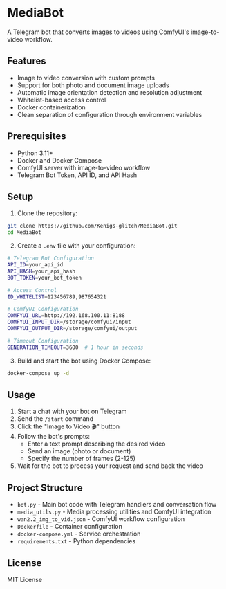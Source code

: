 # MediaBot

A Telegram bot that converts images to videos using ComfyUI's image-to-video workflow.

## Features

- Image to video conversion with custom prompts
- Support for both photo and document image uploads
- Automatic image orientation detection and resolution adjustment
- Whitelist-based access control
- Docker containerization
- Clean separation of configuration through environment variables

## Prerequisites

- Python 3.11+
- Docker and Docker Compose
- ComfyUI server with image-to-video workflow
- Telegram Bot Token, API ID, and API Hash

## Setup

1. Clone the repository:
```bash
git clone https://github.com/Kenigs-glitch/MediaBot.git
cd MediaBot
```

2. Create a `.env` file with your configuration:
```bash
# Telegram Bot Configuration
API_ID=your_api_id
API_HASH=your_api_hash
BOT_TOKEN=your_bot_token

# Access Control
ID_WHITELIST=123456789,987654321

# ComfyUI Configuration
COMFYUI_URL=http://192.168.100.11:8188
COMFYUI_INPUT_DIR=/storage/comfyui/input
COMFYUI_OUTPUT_DIR=/storage/comfyui/output

# Timeout Configuration
GENERATION_TIMEOUT=3600  # 1 hour in seconds
```

3. Build and start the bot using Docker Compose:
```bash
docker-compose up -d
```

## Usage

1. Start a chat with your bot on Telegram
2. Send the `/start` command
3. Click the "Image to Video 🎬" button
4. Follow the bot's prompts:
   - Enter a text prompt describing the desired video
   - Send an image (photo or document)
   - Specify the number of frames (2-125)
5. Wait for the bot to process your request and send back the video

## Project Structure

- `bot.py` - Main bot code with Telegram handlers and conversation flow
- `media_utils.py` - Media processing utilities and ComfyUI integration
- `wan2.2_img_to_vid.json` - ComfyUI workflow configuration
- `Dockerfile` - Container configuration
- `docker-compose.yml` - Service orchestration
- `requirements.txt` - Python dependencies

## License

MIT License 